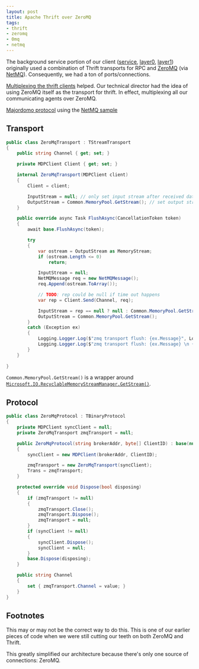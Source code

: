 ```yaml
---
layout: post
title: Apache Thrift over ZeroMQ
tags:
- thrift
- zeromq
- 0mq
- netmq
---
```


The background service portion of our client ([service](), [layer0](), [layer1]()) originally used a combination of Thrift transports for RPC and [ZeroMQ](http://zeromq.org/) (via [NetMQ](https://github.com/zeromq/netmq/)).  Consequently, we had a ton of ports/connections.

[Multiplexing the thrift clients]() helped.  Our technical director had the idea of using ZeroMQ itself as the transport for thrift.  In effect, multiplexing all our communicating agents over ZeroMQ.

[Majordomo protocol](https://rfc.zeromq.org/spec:7/MDP/) using the [NetMQ sample](https://github.com/NetMQ/Samples/tree/master/src/Majordomo)

## Transport

```csharp
public class ZeroMqTransport : TStreamTransport
{
    public string Channel { get; set; }

    private MDPClient Client { get; set; }

    internal ZeroMqTransport(MDPClient client)
    {
        Client = client;

        InputStream = null; // only set input stream after received data
        OutputStream = Common.MemoryPool.GetStream(); // set output stream so we can write message into it
    }

    public override async Task FlushAsync(CancellationToken token)
    {
        await base.FlushAsync(token);

        try
        {
            var ostream = OutputStream as MemoryStream;
            if (ostream.Length <= 0)
                return;

            InputStream = null;
            NetMQMessage req = new NetMQMessage();
            req.Append(ostream.ToArray());

            // TODO: rep could be null if time out happens
            var rep = Client.Send(Channel, req);

            InputStream = rep == null ? null : Common.MemoryPool.GetStream(rep.Last.Buffer);
            OutputStream = Common.MemoryPool.GetStream();
        }
        catch (Exception ex)
        {
            Logging.Logger.Log($"zmq transport flush: {ex.Message}", Logging.LogLevel.Warn);
            Logging.Logger.Log($"zmq transport flush: {ex.Message} \n {ex.StackTrace}", Logging.LogLevel.Debug);
        }
    }
    
}
```

`Common.MemoryPool.GetStream()` is a wrapper around [`Microsoft.IO.RecyclableMemoryStreamManager.GetStream()`](http://www.philosophicalgeek.com/2015/02/06/announcing-microsoft-io-recycablememorystream/).

## Protocol

```csharp
public class ZeroMqProtocol : TBinaryProtocol
{
    private MDPClient syncClient = null;
    private ZeroMqTransport zmqTransport = null;

    public ZeroMqProtocol(string brokerAddr, byte[] ClientID) : base(null)
    {
        syncClient = new MDPClient(brokerAddr, ClientID);

        zmqTransport = new ZeroMqTransport(syncClient);
        Trans = zmqTransport;
    }

    protected override void Dispose(bool disposing)
    {
        if (zmqTransport != null)
        {
            zmqTransport.Close();
            zmqTransport.Dispose();
            zmqTransport = null;
        }
        if (syncClient != null)
        {
            syncClient.Dispose();
            syncClient = null;
        }
        base.Dispose(disposing);
    }

    public string Channel
    {
        set { zmqTransport.Channel = value; }
    }
}
```

## Footnotes

This may or may not be the correct way to do this.  This is one of our earlier pieces of code when we were still cutting our teeth on both ZeroMQ and Thrift.

This greatly simplified our architecture because there's only one source of connections: ZeroMQ.